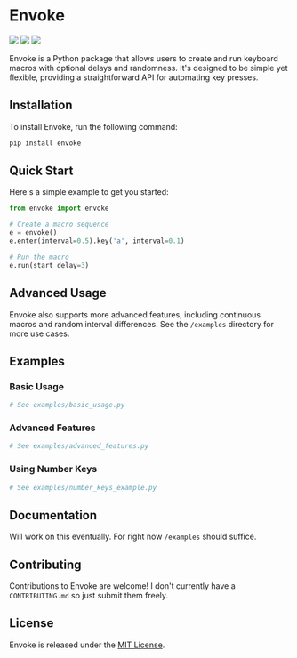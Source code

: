 # Envoke

<a href="https://pepy.tech/project/envoke"><img src="https://img.shields.io/pypi/dw/envoke"></a>
<a href="https://pypi.org/project/envoke"><img src="https://img.shields.io/pypi/v/envoke"></a>
<a href="https://github.com/cowboycodr/envoke"><img src="https://img.shields.io/github/repo-size/cowboycodr/envoke"></a>

Envoke is a Python package that allows users to create and run keyboard macros with optional delays and randomness. It's designed to be simple yet flexible, providing a straightforward API for automating key presses.

## Installation

To install Envoke, run the following command:

```bash
pip install envoke
```

## Quick Start

Here's a simple example to get you started:

```python
from envoke import envoke

# Create a macro sequence
e = envoke()
e.enter(interval=0.5).key('a', interval=0.1)

# Run the macro
e.run(start_delay=3)
```

## Advanced Usage

Envoke also supports more advanced features, including continuous macros and random interval differences. See the `/examples` directory for more use cases.

## Examples

### Basic Usage

```python
# See examples/basic_usage.py
```

### Advanced Features

```python
# See examples/advanced_features.py
```

### Using Number Keys

```python
# See examples/number_keys_example.py
```

## Documentation

Will work on this eventually. For right now `/examples` should suffice.

## Contributing

Contributions to Envoke are welcome! I don't currently have a `CONTRIBUTING.md` so just submit them freely.

## License

Envoke is released under the [MIT License](LICENSE).